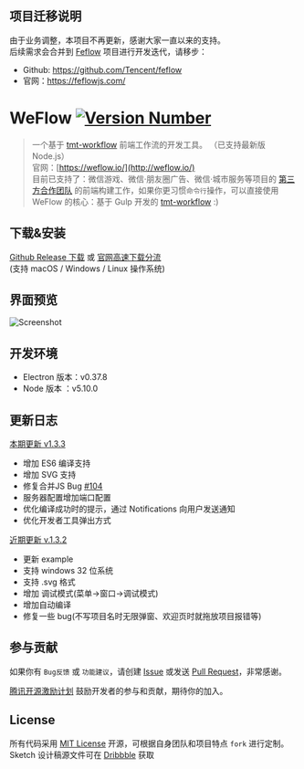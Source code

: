 ## 项目迁移说明

由于业务调整，本项目不再更新，感谢大家一直以来的支持。  
后续需求会合并到 [Feflow](https://github.com/Tencent/feflow) 项目进行开发迭代，请移步：

* Github: https://github.com/Tencent/feflow
* 官网：https://feflowjs.com/


# WeFlow [![Version Number](https://img.shields.io/github/release/Tencent/WeFlow.svg?style=flat)](https://github.com/Tencent/WeFlow/ "Version Number")

> 一个基于 [tmt-workflow](https://github.com/weixin/tmt-workflow) 前端工作流的开发工具。 （已支持最新版 Node.js）   
> 官网：[https://weflow.io/](http://weflow.io/)  
> 目前已支持了：微信游戏、微信·朋友圈广告、微信·城市服务等项目的 [第三方合作团队](http://ad.weixin.qq.com/learn/2-3-3--%E5%89%8D%E7%AB%AF%E5%B7%A5%E4%BD%9C%E6%B5%81) 的前端构建工作，如果你更习惯`命令行`操作，可以直接使用 WeFlow 的核心：基于 Gulp 开发的 [tmt-workflow](https://github.com/weixin/tmt-workflow) :)

## 下载&安装

[Github Release 下载](https://github.com/weixin/WeFlow/releases) 或 [官网高速下载分流](https://weflow.io/#download)  
(支持 macOS / Windows / Linux 操作系统)

## 界面预览

![Screenshot](http://ww2.sinaimg.cn/large/644eac00jw1f4hedcpqvsj21e01fednq.jpg)

## 开发环境

- Electron 版本：v0.37.8
- Node 版本    ：v5.10.0

## 更新日志

[本期更新 v1.3.3](https://github.com/Tencent/WeFlow/releases)

* 增加 ES6 编译支持
* 增加 SVG 支持
* 修复合并JS Bug [#104](https://github.com/Tencent/WeFlow/issues/104)
* 服务器配置增加端口配置
* 优化编译成功时的提示，通过 Notifications 向用户发送通知
* 优化开发者工具弹出方式

[近期更新 v.1.3.2](https://github.com/Tencent/WeFlow/releases)

* 更新 example
* 支持 windows 32 位系统
* 支持 .svg 格式
* 增加 调试模式(菜单->窗口->调试模式)
* 增加自动编译
* 修复一些 bug(不写项目名时无限弹窗、欢迎页时就拖放项目报错等)

## 参与贡献
 
如果你有 `Bug反馈` 或 `功能建议`，请创建 [Issue](https://github.com/weixin/WeFlow/issues) 或发送 [Pull Request](https://github.com/weixin/WeFlow/pulls)，非常感谢。

[腾讯开源激励计划](https://opensource.tencent.com/contribution) 鼓励开发者的参与和贡献，期待你的加入。

## License

所有代码采用 [MIT License](http://opensource.org/licenses/MIT) 开源，可根据自身团队和项目特点 `fork` 进行定制。  
Sketch 设计稿源文件可在 [Dribbble](https://dribbble.com/hzlzh/projects/380016-WeFlow) 获取

